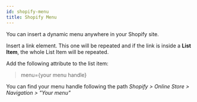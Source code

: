 ```yaml
---
id: shopify-menu
title: Shopify Menu
---
```

You can insert a dynamic menu anywhere in your Shopify site. 

Insert a link element. This one will be repeated and if the link is inside a **List Item**, the whole List Item will be repeated.

Add the following attribute to the list item:

> menu={your menu handle}

You can find your menu handle following the path *Shopify > Online Store > Navigation > "Your menu"*